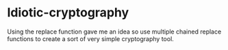 # Idiotic-cryptography
Using the replace function gave me an idea so use multiple chained replace functions to create a sort of very simple cryptography tool.
